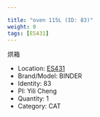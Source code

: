 ```yaml
---

title: "oven 115L (ID: 83)"
weight: 0
tags: [ES431]
---
```


烘箱

<!--more-->



- Location: [ES431](../../tags/es431)
- Brand/Model: BINDER
- Identity: 83
- PI: Yili Cheng
- Quantity: 1
- Category: CAT






